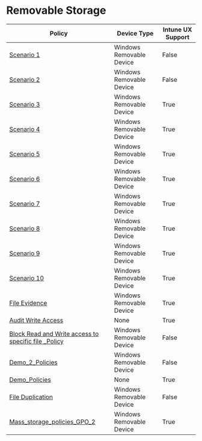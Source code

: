 # Removable Storage

| Policy | Device Type | Intune UX Support |
|--------|-----------|-------|
| [ Scenario 1 ]( Scenario%201%20GPO%20Policy%20-%20Prevent%20Write%20and%20Execute%20access%20to%20all%20but%20allow%20specific%20approved%20USBs.md) | Windows Removable Device | False
| [ Scenario 2 ]( Scenario%202%20GPO%20Policy%20-%20Audit%20Write%20and%20Execute%20access%20to%20all%20but%20block%20specific%20unapproved%20USBs.md) | Windows Removable Device | False
| [ Scenario 3 ]( Scenario%203%20Block%20any%20Removable%20Storage%20and%20CD-DVD.md) | Windows Removable Device | True
| [ Scenario 4 ]( Scenario%204%20ReadOnly%20to%20Any%20Removable%20Storage%20and%20CD-DVD.md) | Windows Removable Device | True
| [ Scenario 5 ]( Scenario%205%20Block%20Wirte%20and%20Execute%20but%20allow%20specific%20user%20access%20and%20approved%20USB.md) | Windows Removable Device | True
| [ Scenario 6 ]( Scenario%206%20Block%20Wirte%20and%20Execute%20but%20allow%20specific%20user%20access%20approved%20USB.md) | Windows Removable Device | True
| [ Scenario 7 ]( Scenario%207%20WPD%20Policy%20Sample%2C%20e.md) | Windows Removable Device | True
| [ Scenario 8 ]( Scenario%208%20Audit%20Read_Intune.md) | Windows Removable Device | True
| [ Scenario 9 ]( Scenario%209%20Block%20Write_Intune.md) | Windows Removable Device | True
| [ Scenario 10 ]( Scenario%2010%20Audit%20Write_Intune.md) | Windows Removable Device | True
| [ File Evidence ]( Audit%20File%20Information.md) | Windows Removable Device | True
| [ Audit Write Access ]( Audit%20Write%20Access.md) | None | True
| [ Block Read and Write access to specific file _Policy ]( Block%20Read%20and%20Write%20access%20to%20specific%20file%20_Policy.md) | Windows Removable Device | False
| [ Demo_2_Policies ]( Demo_2_Policies.md) | Windows Removable Device | False
| [ Demo_Policies ]( Demo_Policies.md) | None | True
| [ File Duplication ]( File%20Duplication.md) | Windows Removable Device | False
| [ Mass_storage_policies_GPO_2 ]( Mass_storage_policies_GPO_2.md) | Windows Removable Device | True
